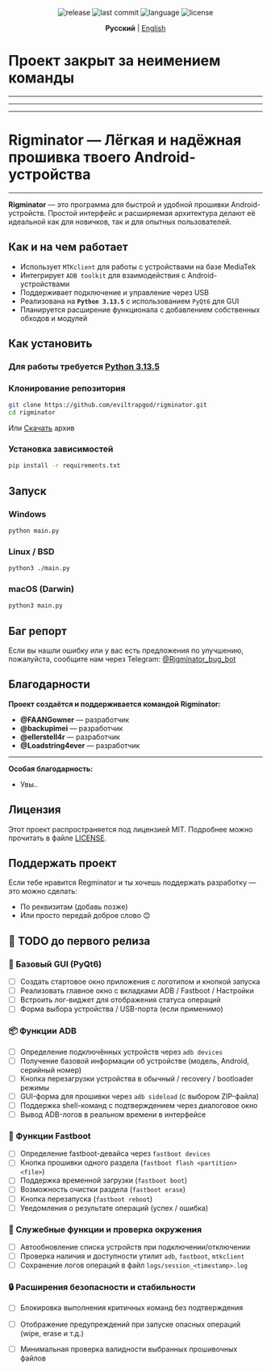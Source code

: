 <p align="center">
  <img src="https://img.shields.io/github/v/release/eviltrapgod/rigminator?include_prereleases&style=flat-square" alt="release">
  <img src="https://img.shields.io/github/last-commit/eviltrapgod/rigminator?style=flat-square" alt="last commit">
  <img src="https://img.shields.io/github/languages/top/eviltrapgod/rigminator?style=flat-square" alt="language">
  <img src="https://img.shields.io/github/license/eviltrapgod/rigminator?style=flat-square" alt="license">
</p>

<p align="center">
  <strong>Русский</strong> | <a href="README.md">English</a>
</p>

# **Проект закрыт за неимением команды**

---
---
---

# **Rigminator — Лёгкая и надёжная прошивка твоего Android-устройства**

---

**Rigminator** — это программа для быстрой и удобной прошивки Android-устройств. 
Простой интерфейс и расширяемая архитектура делают её идеальной как для новичков, так и для опытных пользователей.

## Как и на чем работает

* Использует `MTKclient` для работы с устройствами на базе MediaTek
* Интегрирует `ADB toolkit` для взаимодействия с Android-устройствами
* Поддерживает подключение и управление через USB
* Реализована на **`Python 3.13.5`** с использованием `PyQt6` для GUI
* Планируется расширение функционала с добавлением собственных обходов и модулей

## Как установить

### **Для работы требуется [Python 3.13.5](https://www.python.org/downloads/release/python-3135/)**

### Клонирование репозитория

```bash
git clone https://github.com/eviltrapgod/rigminator.git
cd rigminator
```

Или [Скачать]() архив

### Установка зависимостей

```bash
pip install -r requirements.txt
```

## Запуск
### **Windows**

```bash
python main.py
```

### **Linux / BSD**

```bash
python3 ./main.py
```

### **macOS (Darwin)**

```bash
python3 main.py
```

## Баг репорт

Если вы нашли ошибку или у вас есть предложения по улучшению, пожалуйста, сообщите нам через Telegram:
[@Rigminator\_bug\_bot](https://t.me/)

## Благодарности

**Проект создаётся и поддерживается командой Rigminator:**

* **@FAANGowner** — разработчик
* **@backupimei** — разработчик
* **@ellerstell4r** — разработчик
* **@Loadstring4ever** — разработчик

---

**Особая благодарность:**
* Увы..

## Лицензия

Этот проект распространяется под лицензией MIT.
Подробнее можно прочитать в файле [LICENSE](LICENSE).

## Поддержать проект

Если тебе нравится Regminator и ты хочешь поддержать разработку — это можно сделать:

* По реквизитам (добавь позже)
* Или просто передай доброе слово 😊


## 📌 TODO до первого релиза

### 🧱 Базовый GUI (PyQt6)
- [ ] Создать стартовое окно приложения с логотипом и кнопкой запуска
- [ ] Реализовать главное окно с вкладками ADB / Fastboot / Настройки
- [ ] Встроить лог-виджет для отображения статуса операций
- [ ] Форма выбора устройства / USB-порта (если применимо)

### 📦 Функции ADB
- [ ] Определение подключённых устройств через `adb devices`
- [ ] Получение базовой информации об устройстве (модель, Android, серийный номер)
- [ ] Кнопка перезагрузки устройства в обычный / recovery / bootloader режимы
- [ ] GUI-форма для прошивки через `adb sideload` (с выбором ZIP-файла)
- [ ] Поддержка shell-команд с подтверждением через диалоговое окно
- [ ] Вывод ADB-логов в реальном времени в интерфейсе

### 🧰 Функции Fastboot
- [ ] Определение fastboot-девайса через `fastboot devices`
- [ ] Кнопка прошивки одного раздела (`fastboot flash <partition> <file>`)
- [ ] Поддержка временной загрузки (`fastboot boot`)
- [ ] Возможность очистки раздела (`fastboot erase`)
- [ ] Кнопка перезапуска (`fastboot reboot`)
- [ ] Уведомления о результате операций (успех / ошибка)

### 🧠 Служебные функции и проверка окружения
- [ ] Автообновление списка устройств при подключении/отключении
- [ ] Проверка наличия и доступности утилит `adb`, `fastboot`, `mtkclient`
- [ ] Сохранение логов операций в файл `logs/session_<timestamp>.log`

### 🔒 Расширения безопасности и стабильности
- [ ] Блокировка выполнения критичных команд без подтверждения
- [ ] Отображение предупреждений при запуске опасных операций (wipe, erase и т.д.)
- [ ] Минимальная проверка валидности выбранных прошивочных файлов

